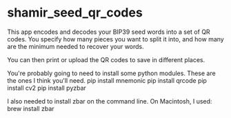 # shamir_seed_qr_codes

This app encodes and decodes your BIP39 seed words into a set of QR codes.
You specify how many pieces you want to split it into, and how many are the minimum needed to recover your words.

You can then print or upload the QR codes to save in different places.

You're probably going to need to install some python modules. These are the ones I think you'll need.
pip install mnemonic
pip install qrcode
pip install cv2
pip install pyzbar

I also needed to install zbar on the command line.
On Macintosh, I used:
brew install zbar
